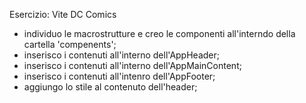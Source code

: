 Esercizio: Vite DC Comics

- individuo le macrostrutture e creo le componenti all'interndo della cartella 'compenents';
- inserisco i contenuti all'interno dell'AppHeader;
- inserisco i contenuti all'interno dell'AppMainContent;
- inserisco i contenuti all'intenro dell'AppFooter;
- aggiungo lo stile al contenuto dell'header;